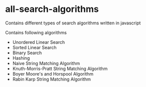 # all-search-algorithms
Contains different types of search algorithms written in javascript

Contains following algorithms

* Unordered Linear Search
* Sorted Linear Search
* Binary Search
* Hashing
* Naive String Matching Algorithm
* Knuth-Morris-Pratt String Matching Algorithm
* Boyer Moore's and Horspool Algorithm
* Rabin Karp String Matching Algorithm


